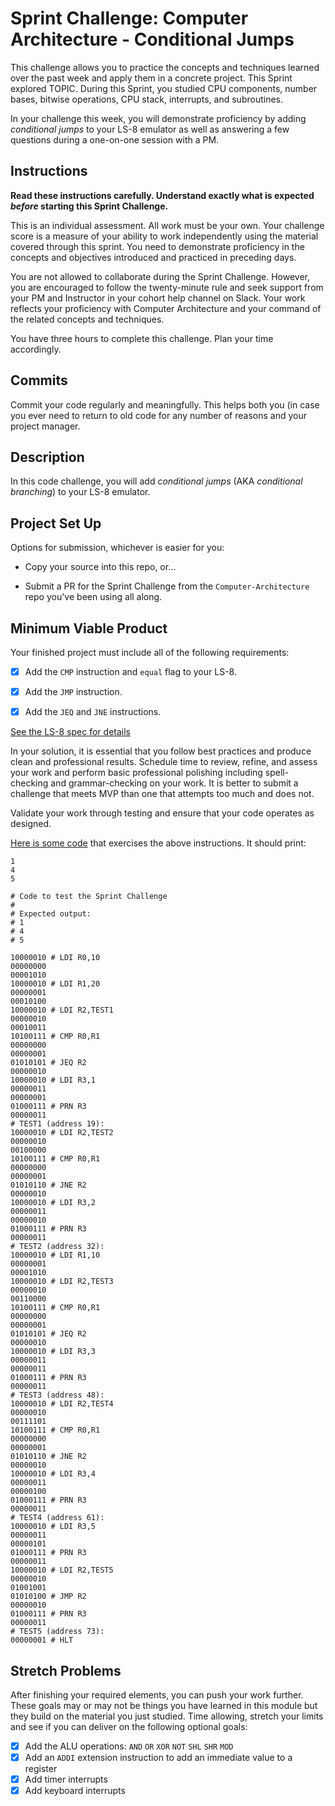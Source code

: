 # Sprint Challenge: Computer Architecture - Conditional Jumps

This challenge allows you to practice the concepts and techniques learned over
the past week and apply them in a concrete project. This Sprint explored TOPIC.
During this Sprint, you studied CPU components, number bases, bitwise
operations, CPU stack, interrupts, and subroutines.

In your challenge this week, you will demonstrate proficiency by adding _conditional jumps_ to your LS-8 emulator as well as answering a few questions during a one-on-one session with a PM.

## Instructions

**Read these instructions carefully. Understand exactly what is expected
_before_ starting this Sprint Challenge.**

This is an individual assessment. All work must be your own. Your challenge
score is a measure of your ability to work independently using the material
covered through this sprint. You need to demonstrate proficiency in the concepts
and objectives introduced and practiced in preceding days.

You are not allowed to collaborate during the Sprint Challenge. However, you are
encouraged to follow the twenty-minute rule and seek support from your PM and
Instructor in your cohort help channel on Slack. Your work reflects your
proficiency with Computer Architecture and your command of the related concepts
and techniques.

You have three hours to complete this challenge. Plan your time accordingly.

## Commits

Commit your code regularly and meaningfully. This helps both you (in case you
ever need to return to old code for any number of reasons and your project manager.

## Description

In this code challenge, you will add _conditional jumps_ (AKA _conditional branching_) to your LS-8 emulator.

## Project Set Up

Options for submission, whichever is easier for you:

* Copy your source into this repo, or...

* Submit a PR for the Sprint Challenge from the `Computer-Architecture` repo
  you've been using all along.

## Minimum Viable Product

Your finished project must include all of the following requirements:

- [x] Add the `CMP` instruction and `equal` flag to your LS-8.

- [x] Add the `JMP` instruction.

- [x] Add the `JEQ` and `JNE` instructions.

[See the LS-8 spec for details](https://github.com/LambdaSchool/Computer-Architecture/blob/master/LS8-spec.md)

In your solution, it is essential that you follow best practices and produce
clean and professional results. Schedule time to review, refine, and assess your
work and perform basic professional polishing including spell-checking and
grammar-checking on your work. It is better to submit a challenge that meets MVP
than one that attempts too much and does not.

Validate your work through testing and ensure that your code operates as designed.

[Here is some code](sctest.ls8) that exercises the above instructions. It should
print:

```
1
4
5
```

```
# Code to test the Sprint Challenge
#
# Expected output:
# 1
# 4
# 5

10000010 # LDI R0,10
00000000
00001010
10000010 # LDI R1,20
00000001
00010100
10000010 # LDI R2,TEST1
00000010
00010011
10100111 # CMP R0,R1
00000000
00000001
01010101 # JEQ R2
00000010
10000010 # LDI R3,1
00000011
00000001
01000111 # PRN R3
00000011
# TEST1 (address 19):
10000010 # LDI R2,TEST2
00000010
00100000
10100111 # CMP R0,R1
00000000
00000001
01010110 # JNE R2
00000010
10000010 # LDI R3,2
00000011
00000010
01000111 # PRN R3
00000011
# TEST2 (address 32):
10000010 # LDI R1,10
00000001
00001010
10000010 # LDI R2,TEST3
00000010
00110000
10100111 # CMP R0,R1
00000000
00000001
01010101 # JEQ R2
00000010
10000010 # LDI R3,3
00000011
00000011
01000111 # PRN R3
00000011
# TEST3 (address 48):
10000010 # LDI R2,TEST4
00000010
00111101
10100111 # CMP R0,R1
00000000
00000001
01010110 # JNE R2
00000010
10000010 # LDI R3,4
00000011
00000100
01000111 # PRN R3
00000011
# TEST4 (address 61):
10000010 # LDI R3,5
00000011
00000101
01000111 # PRN R3
00000011
10000010 # LDI R2,TEST5
00000010
01001001
01010100 # JMP R2
00000010
01000111 # PRN R3
00000011
# TEST5 (address 73):
00000001 # HLT
```

## Stretch Problems

After finishing your required elements, you can push your work further. These
goals may or may not be things you have learned in this module but they build on
the material you just studied. Time allowing, stretch your limits and see if you
can deliver on the following optional goals:

- [x] Add the ALU operations: `AND` `OR` `XOR` `NOT` `SHL` `SHR` `MOD`
- [x] Add an `ADDI` extension instruction to add an immediate value to a register
- [x] Add timer interrupts
- [x] Add keyboard interrupts
